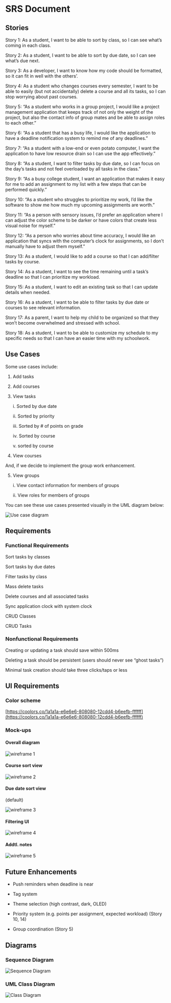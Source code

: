 # SRS Document

## Stories

Story 1: As a student, I want to be able to sort by class, so I can see what’s coming in each class.

Story 2: As a student, I want to be able to sort by due date, so I can see what’s due next.

Story 3: As a developer, I want to know how my code should be formatted, so it can fit in well with the others’.

Story 4: As a student who changes courses every semester, I want to be able to easily (but not accidentally) delete a course and all its tasks, so I can stop worrying about past courses.

Story 5: “As a student who works in a group project, I would like a project management application that keeps track of not only the weight of the project, but also the contact info of group mates and be able to assign roles to each other.”

Story 6: “As a student that has a busy life, I would like the application to have a deadline notification system to remind me of any deadlines.”

Story 7: “As a student with a low-end or even potato computer, I want the application to have low resource drain so I can use the app effectively.”

Story 8: “As a student, I want to filter tasks by due date, so I can focus on the day’s tasks and not feel overloaded by all tasks in the class.”

Story 9: “As a busy college student, I want an application that makes it easy for me to add an assignment to my list with a few steps that can be performed quickly.”

Story 10: “As a student who struggles to prioritize my work, I’d like the software to show me how much my upcoming assignments are worth.”

Story 11: “As a person with sensory issues, I’d prefer an application where I can adjust the color scheme to be darker or have colors that create less visual noise for myself.”

Story 12: “As a person who worries about time accuracy, I would like an application that syncs with the computer’s clock for assignments, so I don’t manually have to adjust them myself.”

Story 13: As a student, I would like to add a course so that I can add/filter tasks by course.

Story 14: As a student, I want to see the time remaining until a task’s deadline so that I can prioritize my workload.

Story 15: As a student, I want to edit an existing task so that I can update details when needed.

Story 16: As a student, I want to be able to filter tasks by due date or courses to see relevant information.

Story 17: As a parent, I want to help my child to be organized so that they won’t become overwhelmed and stressed with school.

Story 18: As a student, I want to be able to customize my schedule to my specific needs so that I can have an easier time with my schoolwork.

## Use Cases

Some use cases include:

1. Add tasks

2. Add courses

3. View tasks

    i. Sorted by due date

    ii. Sorted by priority

    iii. Sorted by # of points on grade

    iv. Sorted by course
    
    v. sorted by course

4. View courses

And, if we decide to implement the group work enhancement.

5. View groups

    i. View contact information for members of groups

    ii. View roles for members of groups

You can see these use cases presented visually in the UML diagram below:

![Use case diagram](images/Use_case_diagram.webp)

## Requirements

### Functional Requirements

Sort tasks by classes

Sort tasks by due dates

Filter tasks by class

Mass delete tasks

Delete courses and all associated tasks

Sync application clock with system clock

CRUD Classes

CRUD Tasks

### Nonfunctional Requirements

Creating or updating a task should save within 500ms

Deleting a task should be persistent (users should never see “ghost tasks”)

Minimal task creation should take three clicks/taps or less

## UI Requirements

### Color scheme

[https://coolors.co/1a1a1a-e6e6e6-808080-12cdd4-b6eefb-ffffff](https://coolors.co/1a1a1a-e6e6e6-808080-12cdd4-b6eefb-ffffff)

### Mock-ups

#### Overall diagram

![wireframe 1](images/wireframes/todolistapp-wireframe-1.jpg)

#### Course sort view

![wireframe 2](images/wireframes/todolistapp-wireframe-course-sort.webp)

#### Due date sort view

(default)

![wireframe 3](images/wireframes/todolistapp-wireframe-due-date-sort.webp)

#### Filtering UI

![wireframe 4](images/wireframes/todolistapp-wireframe-filter.webp)

#### Addtl. notes

![wireframe 5](images/wireframes/todolistapp-wireframe-notes.webp)

## Future Enhancements

- Push reminders when deadline is near

- Tag system

- Theme selection (high contrast, dark, OLED)

- Priority system (e.g. points per assignment, expected workload) (Story 10, 14\)

- Group coordination (Story 5\)

## Diagrams

### Sequence Diagram

![Sequence Diagram](images/Sequence_diagram1.webp)

### UML Class Diagram

![Class Diagram](images/UML_classs_diagram.webp)

